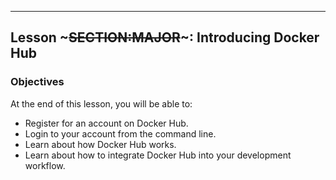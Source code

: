 ---
## Lesson ~~~SECTION:MAJOR~~~: Introducing Docker Hub

### Objectives

At the end of this lesson, you will be able to:

* Register for an account on Docker Hub.
* Login to your account from the command line.
* Learn about how Docker Hub works.
* Learn about how to integrate Docker Hub into your development workflow.
